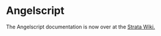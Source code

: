 # Angelscript
The Angelscript documentation is now over at the [Strata Wiki.](https://wiki.stratasource.org/shared/angelscript/overview)
